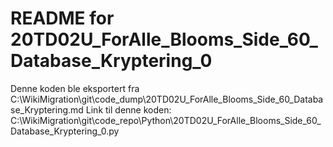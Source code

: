 # README for 20TD02U_ForAlle_Blooms_Side_60_Database_Kryptering_0
Denne koden ble eksportert fra C:\WikiMigration\git\code_dump\20TD02U_ForAlle_Blooms_Side_60_Database_Kryptering.md
Link til denne koden: C:\WikiMigration\git\code_repo\Python\20TD02U_ForAlle_Blooms_Side_60_Database_Kryptering_0.py
